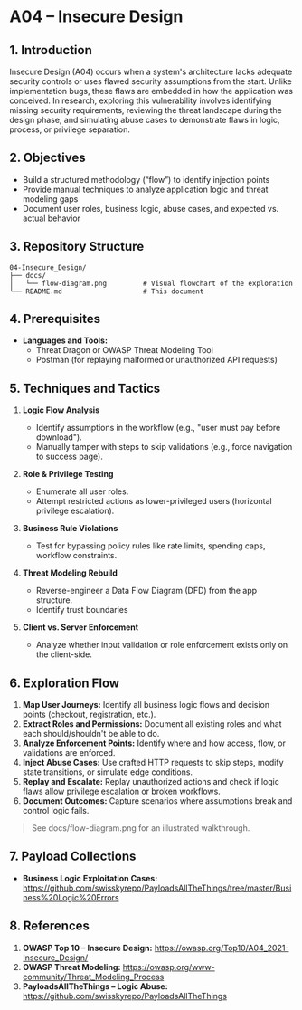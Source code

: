 # A04 – Insecure Design

## 1. Introduction  
Insecure Design (A04) occurs when a system's architecture lacks adequate security controls or uses flawed security assumptions from the start. Unlike implementation bugs, these flaws are embedded in how the application was conceived. In research, exploring this vulnerability involves identifying missing security requirements, reviewing the threat landscape during the design phase, and simulating abuse cases to demonstrate flaws in logic, process, or privilege separation.

## 2. Objectives  
- Build a structured methodology (“flow”) to identify injection points  
- Provide manual techniques to analyze application logic and threat modeling gaps
- Document user roles, business logic, abuse cases, and expected vs. actual behavior 

## 3. Repository Structure  
```plaintext
04-Insecure_Design/
├── docs/
│   └── flow-diagram.png         # Visual flowchart of the exploration 
└── README.md                    # This document
```

## 4. Prerequisites
- **Languages and Tools:**
    - Threat Dragon or OWASP Threat Modeling Tool
    - Postman (for replaying malformed or unauthorized API requests)

## 5. Techniques and Tactics

1. **Logic Flow Analysis**
   - Identify assumptions in the workflow (e.g., "user must pay before download").
   - Manually tamper with steps to skip validations (e.g., force navigation to success page).

2. **Role & Privilege Testing**
   - Enumerate all user roles.
   - Attempt restricted actions as lower-privileged users (horizontal privilege escalation).

3. **Business Rule Violations**
   - Test for bypassing policy rules like rate limits, spending caps, workflow constraints.

4. **Threat Modeling Rebuild**
   - Reverse-engineer a Data Flow Diagram (DFD) from the app structure.
   - Identify trust boundaries

5. **Client vs. Server Enforcement**
   - Analyze whether input validation or role enforcement exists only on the client-side.

## 6. Exploration Flow
1. **Map User Journeys:**  Identify all business logic flows and decision points (checkout, registration, etc.).
2. **Extract Roles and Permissions:** Document all existing roles and what each should/shouldn't be able to do.
3. **Analyze Enforcement Points:** Identify where and how access, flow, or validations are enforced.
4. **Inject Abuse Cases:** Use crafted HTTP requests to skip steps, modify state transitions, or simulate edge conditions.
5. **Replay and Escalate:** Replay unauthorized actions and check if logic flaws allow privilege escalation or broken workflows.
6. **Document Outcomes:** Capture scenarios where assumptions break and control logic fails.

> See docs/flow-diagram.png for an illustrated walkthrough.

## 7. Payload Collections
- **Business Logic Exploitation Cases:**
https://github.com/swisskyrepo/PayloadsAllTheThings/tree/master/Business%20Logic%20Errors

## 8. References
1. **OWASP Top 10 – Insecure Design:** https://owasp.org/Top10/A04_2021-Insecure_Design/
2. **OWASP Threat Modeling:** https://owasp.org/www-community/Threat_Modeling_Process
3. **PayloadsAllTheThings – Logic Abuse:** https://github.com/swisskyrepo/PayloadsAllTheThings